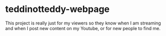 # teddinotteddy-webpage
This project is really just for my viewers so they know when I am streaming and when I post new content on my Youtube, or for new people to find me.
